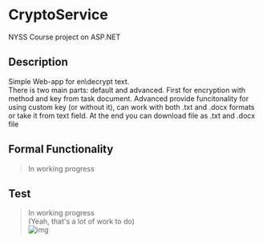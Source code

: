 # CryptoService
NYSS Course project on ASP.NET
## Description
Simple Web-app for en\decrypt text.  
There is two main parts: default and advanced. First for encryption with method and key from task document. 
Advanced provide funcitonality for using custom key (or without it), can work with both .txt and .docx formats or take it from text field. 
At the end you can download file as .txt and .docx file
## Formal Functionality 
> In working progress
## Test  
> In working progress   
(Yeah, that's a lot of work to do)   
![img](https://pbs.twimg.com/profile_images/1195269024738885633/DSqqyRNr_400x400.jpg)
